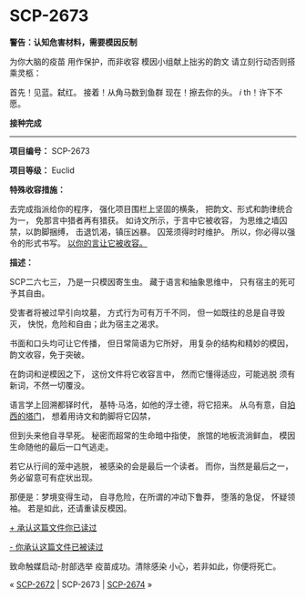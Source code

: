 # SCP-2673
                        



**警告：认知危害材料，需要模因反制** 

为你大脑的疫苗
用作保护，而非收容
模因小组献上拙劣的韵文
请立刻行动否则搭乘灵柩：

首先！见蓝。弑红。
接着！从角马数到鱼群
现在！擦去你的头。
*i* th！许下不愿。

**接种完成** 



---

**项目编号：** SCP-2673

**项目等级：** Euclid

**特殊收容措施：** 

去完成指派给你的程序，
强化项目围栏上坚固的横条，
把韵文、形式和韵律统合为一，
免那言中猎者再有猎获。
如诗文所示，于言中它被收容，
为思维之墙囚禁，以韵脚捆缚，
击退饥渴，镇压凶暴。
囚笼须得时时维护。
所以，你必得以强令的形式书写。
[以你的言让它被收容。](/scp-2673-containment-maintenance-log)

**描述：** 

SCP二六七三，
乃是一只模因寄生虫。
藏于语言和抽象思维中，
只有宿主的死可予其自由。

受害者将被过早引向坟墓，
方式行为可有万千不同，
但一如既往的总是自寻毁灭，
快悦，危险和自由；此为宿主之渴求。

书面和口头均可让它传播，
但日常简语为它所好，
用复杂的结构和精妙的模因，
韵文收容，免于突破。

在韵词和逆模因之下，
这份文件将它收容言中，
然而它懂得适应，可能逃脱
须有新词，不然一切覆没。

语言学上回溯都铎时代，
基特·马洛，如他的浮士德，将它招来。
从乌有意，自[珀西的塔门](/scp-2264)，
想着用诗文和韵脚将它囚禁，

但到头来他自寻早死。
秘密而超常的生命暗中指使，
旅馆的地板流淌鲜血，
模因生命随他的最后一口气逃走。

若它从行间的笼中逃脱，
被感染的会是最后一个读者。
而你，当然是最后之一，
务必留意可有症状出现。

那便是：梦境变得生动，
自寻危险，在所谓的冲动下鲁莽，
堕落的急促， 怀疑领袖。
若是如此，还请重读反模因。


<a shape='rect' class='collapsible-block-link' href='javascript:;'>+&#160;&#25215;&#35748;&#36825;&#31687;&#25991;&#20214;&#20320;&#24050;&#35835;&#36807;</a>

<a shape='rect' class='collapsible-block-link' href='javascript:;'>-&#160;&#20320;&#25215;&#35748;&#36825;&#31687;&#25991;&#20214;&#24050;&#34987;&#35835;&#36807;</a>

致命触媒启动-肘部选举
疫苗成功。清除感染
小心，若非如此，你便将死亡。






« <a shape='rect' class='newpage' href='/scp-2672'>SCP-2672</a> | SCP-2673 | <a shape='rect' class='newpage' href='/scp-2674'>SCP-2674</a> »





                    